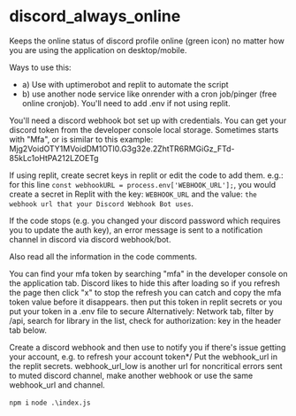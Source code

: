 # discord_always_online
Keeps the online status of discord profile online (green icon) no matter how you are using the application on desktop/mobile.

Ways to use this:
- a) Use with uptimerobot and replit to automate the script
- b) use another node service like onrender with a cron job/pinger (free online cronjob).
You'll need to add .env if not using replit.

You'll need a discord webhook bot set up with credentials.
You can get your discord token from the developer console local storage. Sometimes starts with "Mfa", or is similar to this example: Mjg2VoidOTY1MVoidDM1OTI0.G3g32e.2ZhtTR6RMGiGz_FTd-85kLc1oHtPA212LZOETg

If using replit, create secret keys in replit or edit the code to add them.
e.g.: for this line `const webhookURL = process.env['WEBHOOK_URL'];`, you would create a secret in Replit with the key: `WEBHOOK_URL` and the value: `the webhook url that your Discord Webhook Bot uses`.

If the code stops (e.g. you changed your discord password which requires you to update the auth key), an error message is sent to a notification channel in discord via discord webhook/bot.

Also read all the information in the code comments.

You can find your mfa token by searching "mfa" in the developer console on the application tab. Discord likes to hide this after loading so if you refresh the page then click "x" to stop the refresh you can catch and copy the mfa token value before it disappears. then put this token in replit secrets or you put your token in a .env file to secure Alternatively: Network tab, filter by /api, search for library in the list, check for authorization: key in the header tab below.

Create a discord webhook and then use to notify you if there's issue getting your account, e.g. to refresh your account token*/
Put the webhook_url in the replit secrets. webhook_url_low is another url for noncritical errors sent to muted discord channel, make another webhook or use the same webhook_url and channel.


```npm i```
```node .\index.js```
